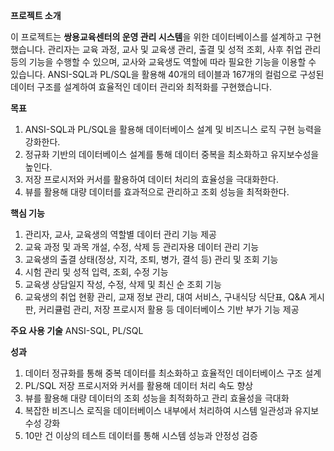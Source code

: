 **프로젝트 소개**

이 프로젝트는 **쌍용교육센터의 운영 관리 시스템**을 위한 데이터베이스를 설계하고 구현했습니다. 관리자는 교육 과정, 교사 및 교육생 관리, 출결 및 성적 조회, 사후 취업 관리 등의 기능을 수행할 수 있으며, 교사와 교육생도 역할에 따라 필요한 기능을 이용할 수 있습니다. ANSI-SQL과 PL/SQL을 활용해 40개의 테이블과 167개의 컬럼으로 구성된 데이터 구조를 설계하여 효율적인 데이터 관리와 최적화를 구현했습니다.


**목표**
1. ANSI-SQL과 PL/SQL을 활용해 데이터베이스 설계 및 비즈니스 로직 구현 능력을 강화한다.
2. 정규화 기반의 데이터베이스 설계를 통해 데이터 중복을 최소화하고 유지보수성을 높인다.
3. 저장 프로시저와 커서를 활용하여 데이터 처리의 효율성을 극대화한다.
4. 뷰를 활용해 대량 데이터를 효과적으로 관리하고 조회 성능을 최적화한다.


**핵심 기능** 
1. 관리자, 교사, 교육생의 역할별 데이터 관리 기능 제공
2. 교육 과정 및 과목 개설, 수정, 삭제 등 관리자용 데이터 관리 기능
3. 교육생의 출결 상태(정상, 지각, 조퇴, 병가, 결석 등) 관리 및 조회 기능
4. 시험 관리 및 성적 입력, 조회, 수정 기능
5. 교육생 상담일지 작성, 수정, 삭제 및 최신 순 조회 기능
6. 교육생의 취업 현황 관리, 교재 정보 관리, 대여 서비스, 구내식당 식단표, Q&A 게시판, 커리큘럼 관리, 저장 프로시저 활용 등 데이터베이스 기반 부가 기능 제공
</aside>

**주요 사용 기술**
ANSI-SQL, PL/SQL


**성과**
1. 데이터 정규화를 통해 중복 데이터를 최소화하고 효율적인 데이터베이스 구조 설계
2. PL/SQL 저장 프로시저와 커서를 활용해 데이터 처리 속도 향상
3. 뷰를 활용해 대량 데이터의 조회 성능을 최적화하고 관리 효율성을 극대화
4. 복잡한 비즈니스 로직을 데이터베이스 내부에서 처리하여 시스템 일관성과 유지보수성 강화
5. 10만 건 이상의 테스트 데이터를 통해 시스템 성능과 안정성 검증
